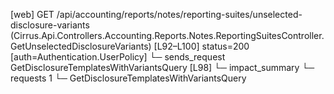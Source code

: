 [web] GET /api/accounting/reports/notes/reporting-suites/unselected-disclosure-variants  (Cirrus.Api.Controllers.Accounting.Reports.Notes.ReportingSuitesController.GetUnselectedDisclosureVariants)  [L92–L100] status=200 [auth=Authentication.UserPolicy]
  └─ sends_request GetDisclosureTemplatesWithVariantsQuery [L98]
  └─ impact_summary
    └─ requests 1
      └─ GetDisclosureTemplatesWithVariantsQuery

